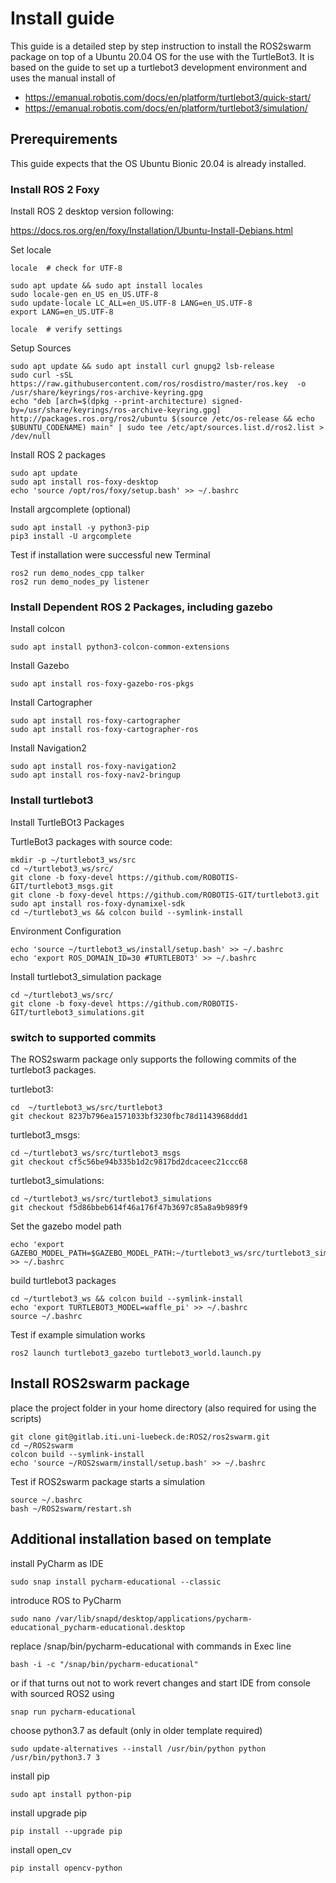 # Install guide

This guide is a detailed step by step instruction to install the ROS2swarm package on top of a Ubuntu 20.04 OS for the use with the TurtleBot3.
It is based on the guide to set up a turtlebot3 development environment and uses the manual install of
- https://emanual.robotis.com/docs/en/platform/turtlebot3/quick-start/
- https://emanual.robotis.com/docs/en/platform/turtlebot3/simulation/


## Prerequirements

This guide expects that the OS Ubuntu Bionic 20.04 is already installed.

### Install ROS 2 Foxy
Install ROS 2 desktop version following:

https://docs.ros.org/en/foxy/Installation/Ubuntu-Install-Debians.html

Set locale
```
locale  # check for UTF-8

sudo apt update && sudo apt install locales
sudo locale-gen en_US en_US.UTF-8
sudo update-locale LC_ALL=en_US.UTF-8 LANG=en_US.UTF-8
export LANG=en_US.UTF-8

locale  # verify settings
```
Setup Sources
```
sudo apt update && sudo apt install curl gnupg2 lsb-release
sudo curl -sSL https://raw.githubusercontent.com/ros/rosdistro/master/ros.key  -o /usr/share/keyrings/ros-archive-keyring.gpg
echo "deb [arch=$(dpkg --print-architecture) signed-by=/usr/share/keyrings/ros-archive-keyring.gpg] http://packages.ros.org/ros2/ubuntu $(source /etc/os-release && echo $UBUNTU_CODENAME) main" | sudo tee /etc/apt/sources.list.d/ros2.list > /dev/null
```
Install ROS 2 packages
```
sudo apt update
sudo apt install ros-foxy-desktop
echo 'source /opt/ros/foxy/setup.bash' >> ~/.bashrc
```
Install argcomplete (optional)
```
sudo apt install -y python3-pip
pip3 install -U argcomplete
```
Test if installation were successful
new Terminal
```
ros2 run demo_nodes_cpp talker
ros2 run demo_nodes_py listener
```
### Install Dependent ROS 2 Packages, including gazebo

Install colcon
```
sudo apt install python3-colcon-common-extensions
```

Install Gazebo
```
sudo apt install ros-foxy-gazebo-ros-pkgs
```

Install Cartographer
```
sudo apt install ros-foxy-cartographer
sudo apt install ros-foxy-cartographer-ros
```

Install Navigation2
```
sudo apt install ros-foxy-navigation2
sudo apt install ros-foxy-nav2-bringup
```
<!--
Install vcstool
```
sudo apt install python3-vcstool
```
-->
### Install turtlebot3

Install TurtleBOt3 Packages
<!--
```
source ~/.bashrc
sudo apt install ros-foxy-dynamixel-sdk
sudo apt install ros-foxy-turtlebot3-msgs
sudo apt install ros-foxy-turtlebot3
```
-->

TurtleBot3 packages with source code:
```
mkdir -p ~/turtlebot3_ws/src
cd ~/turtlebot3_ws/src/
git clone -b foxy-devel https://github.com/ROBOTIS-GIT/turtlebot3_msgs.git
git clone -b foxy-devel https://github.com/ROBOTIS-GIT/turtlebot3.git
sudo apt install ros-foxy-dynamixel-sdk
cd ~/turtlebot3_ws && colcon build --symlink-install
```

Environment Configuration
```
echo 'source ~/turtlebot3_ws/install/setup.bash' >> ~/.bashrc
echo 'export ROS_DOMAIN_ID=30 #TURTLEBOT3' >> ~/.bashrc
```

Install turtlebot3_simulation package
```
cd ~/turtlebot3_ws/src/
git clone -b foxy-devel https://github.com/ROBOTIS-GIT/turtlebot3_simulations.git
```

### switch to supported commits
The ROS2swarm package only supports the following commits of the turtlebot3 packages.

turtlebot3:
```
cd  ~/turtlebot3_ws/src/turtlebot3
git checkout 8237b796ea1571033bf3230fbc78d1143968ddd1
```
turtlebot3_msgs:
```
cd ~/turtlebot3_ws/src/turtlebot3_msgs
git checkout cf5c56be94b335b1d2c9817bd2dcaceec21ccc68
```
turtlebot3_simulations:
```
cd ~/turtlebot3_ws/src/turtlebot3_simulations
git checkout f5d86bbeb614f46a176f47b3697c85a8a9b989f9
```

Set the gazebo model path
```
echo 'export GAZEBO_MODEL_PATH=$GAZEBO_MODEL_PATH:~/turtlebot3_ws/src/turtlebot3_simulations/turtlebot3_gazebo/models' >> ~/.bashrc
```

build turtlebot3 packages
```
cd ~/turtlebot3_ws && colcon build --symlink-install
echo 'export TURTLEBOT3_MODEL=waffle_pi' >> ~/.bashrc
source ~/.bashrc
```

Test if example simulation works
```
ros2 launch turtlebot3_gazebo turtlebot3_world.launch.py
```

## Install ROS2swarm package

place the project folder in your home directory (also required for using the scripts)
```
git clone git@gitlab.iti.uni-luebeck.de:ROS2/ros2swarm.git
cd ~/ROS2swarm
colcon build --symlink-install
echo 'source ~/ROS2swarm/install/setup.bash' >> ~/.bashrc
```

Test if ROS2swarm package starts a simulation
```
source ~/.bashrc
bash ~/ROS2swarm/restart.sh
```

## Additional installation based on template


install PyCharm as IDE
```
sudo snap install pycharm-educational --classic
```
introduce ROS to PyCharm
```
sudo nano /var/lib/snapd/desktop/applications/pycharm-educational_pycharm-educational.desktop
```
replace /snap/bin/pycharm-educational with commands in Exec line
```
bash -i -c "/snap/bin/pycharm-educational"
```
or if that turns out not to work revert changes and start IDE from console with sourced ROS2 using
```
snap run pycharm-educational
```

choose python3.7 as default (only in older template required)
```
sudo update-alternatives --install /usr/bin/python python /usr/bin/python3.7 3
```

install pip
```
sudo apt install python-pip
```

install upgrade pip
```
pip install --upgrade pip
```

install open_cv
```
pip install opencv-python
```

